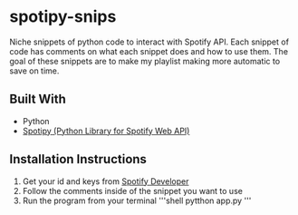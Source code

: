 # spotipy-snips
Niche snippets of python code to interact with Spotify API. Each snippet of code has comments on what each snippet does and how to use them. The goal of these snippets are to make my playlist making more automatic to save on time.

## Built With
* Python
* [Spotipy (Python Library for Spotify Web API)](https://spotipy.readthedocs.io/en/2.21.0/#)

## Installation Instructions
1. Get your id and keys from [Spotify Developer](https://developer.spotify.com/)
1. Follow the comments inside of the snippet you want to use
1. Run the program from your terminal
  '''shell
  pytthon app.py
  '''

